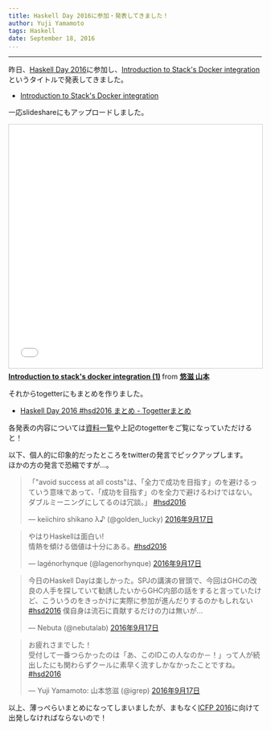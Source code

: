 ```yaml
---
title: Haskell Day 2016に参加・発表してきました！
author: Yuji Yamamoto
tags: Haskell
date: September 18, 2016
...
```

---

昨日、[Haskell Day 2016](http://connpass.com/event/37892/)に参加し、[Introduction to Stack's Docker integration](/slides/2016-09-17-stack-docker-integration.html)というタイトルで発表してきました。  

- [Introduction to Stack's Docker integration](/slides/2016-09-17-stack-docker-integration.html)

一応slideshareにもアップロードしました。

<iframe src="//www.slideshare.net/slideshow/embed_code/key/hiP5VqaUQ2rDtp" width="595" height="485" frameborder="0" marginwidth="0" marginheight="0" scrolling="no" style="border:1px solid #CCC; border-width:1px; margin-bottom:5px; max-width: 100%;" allowfullscreen> </iframe> <div style="margin-bottom:5px"> <strong> <a href="//www.slideshare.net/igrep/introduction-to-stacks-docker-integration-1" title="Introduction to stack&#x27;s docker integration (1)" target="_blank">Introduction to stack&#x27;s docker integration (1)</a> </strong> from <strong><a href="//www.slideshare.net/igrep" target="_blank">悠滋 山本</a></strong> </div>

それからtogetterにもまとめを作りました。

- [Haskell Day 2016 #hsd2016 まとめ - Togetterまとめ](http://togetter.com/li/1025781)

各発表の内容については[資料一覧](http://connpass.com/event/37892/presentation/)や上記のtogetterをご覧になっていただけると！

以下、個人的に印象的だったところをtwitterの発言でピックアップします。  
ほかの方の発言で恐縮ですが...。

<blockquote class="twitter-tweet" data-lang="ja"><p lang="ja" dir="ltr">「&quot;avoid success at all costs&quot;は、「全力で成功を目指す」のを避けるっていう意味であって、「成功を目指す」のを全力で避けるわけではない。ダブルミーニングにしてるのは冗談。」 <a href="https://twitter.com/hashtag/hsd2016?src=hash">#hsd2016</a></p>&mdash; keiichiro shikano λ♪ (@golden_lucky) <a href="https://twitter.com/golden_lucky/status/777062920609894400">2016年9月17日</a></blockquote>
<script async src="//platform.twitter.com/widgets.js" charset="utf-8"></script>
<blockquote class="twitter-tweet" data-lang="ja"><p lang="ja" dir="ltr">やはりHaskellは面白い!<br>情熱を傾ける価値は十分にある。<a href="https://twitter.com/hashtag/hsd2016?src=hash">#hsd2016</a></p>&mdash; lagénorhynque (@lagenorhynque) <a href="https://twitter.com/lagenorhynque/status/777090967635505153">2016年9月17日</a></blockquote>
<script async src="//platform.twitter.com/widgets.js" charset="utf-8"></script>
<blockquote class="twitter-tweet" data-lang="ja"><p lang="ja" dir="ltr">今日のHaskell Dayは楽しかった。SPJの講演の冒頭で、今回はGHCの改良の人手を探していて勧誘したいからGHC内部の話をすると言っていたけど、こういうのをきっかけに実際に参加が進んだりするのかもしれない <a href="https://twitter.com/hashtag/hsd2016?src=hash">#hsd2016</a> 僕自身は流石に貢献するだけの力は無いが...</p>&mdash; Nebuta (@nebutalab) <a href="https://twitter.com/nebutalab/status/777159928905474048">2016年9月17日</a></blockquote>
<script async src="//platform.twitter.com/widgets.js" charset="utf-8"></script>
<blockquote class="twitter-tweet" data-lang="ja"><p lang="ja" dir="ltr">お疲れさまでした！<br>受付して一番つらかったのは「あ、このIDこの人なのか－！」って人が続出したにも関わらずクールに素早く流すしかなかったことですね。 <a href="https://twitter.com/hashtag/hsd2016?src=hash">#hsd2016</a></p>&mdash; Yuji Yamamoto: 山本悠滋 (@igrep) <a href="https://twitter.com/igrep/status/777065623088013312">2016年9月17日</a></blockquote>
<script async src="//platform.twitter.com/widgets.js" charset="utf-8"></script>

以上、薄っぺらいまとめになってしまいましたが、まもなく[ICFP 2016](http://conf.researchr.org/home/icfp-2016)に向けて出発しなければならないので！
